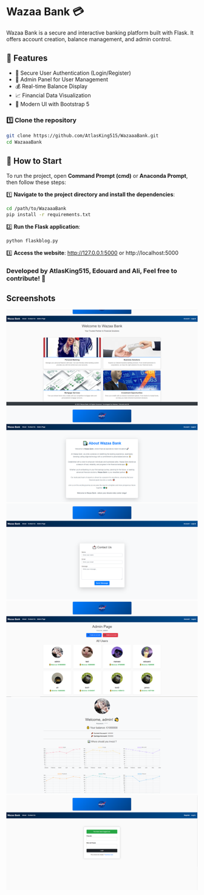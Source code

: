 # Wazaa Bank 💳
Wazaa Bank is a secure and interactive banking platform built with Flask. It offers account creation, balance management, and admin control.

## 🚀 Features
- 🔐 Secure User Authentication (Login/Register)
- 👤 Admin Panel for User Management
- 💰 Real-time Balance Display
- 📈 Financial Data Visualization
- 🎨 Modern UI with Bootstrap 5

### 1️⃣ Clone the repository
```bash
git clone https://github.com/AtlasKing515/WazaaaBank.git
cd WazaaaBank
```

## 🚀 How to Start
To run the project, open **Command Prompt (cmd)** or **Anaconda Prompt**, then follow these steps:

1️⃣ **Navigate to the project directory and install the dependencies**:
```bash
cd /path/to/WazaaaBank
pip install -r requirements.txt
```
2️⃣ **Run the Flask application**:
```bash
python flaskblog.py
```
3️⃣ **Access the website**:
http://127.0.0.1:5000 or http://localhost:5000

### Developed by AtlasKing515, Edouard and Ali, Feel free to contribute! 🎉

## Screenshots
![Home Page Screenshot](images/ScreenHome.PNG)
![About Page Screenshot](images/ScreenAbout.PNG)
![Contact Page Screenshot](images/ScreenContact.PNG)
![Admin Page Screenshot](images/ScreenAdminPage.PNG)
![Account Page Screenshot](images/ScreenAccount.PNG)
![Login Page Screenshot](images/ScreenLogin.PNG)
